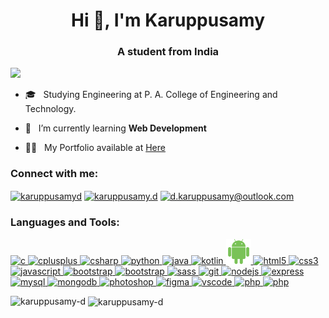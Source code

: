 <h1 align="center">Hi 👋, I'm Karuppusamy</h1>
<h3 align="center">A student from India</h3>

<p align="left"> <img src="https://komarev.com/ghpvc/?username=karuppusamy-d&style=flat-square" /> </p>

-   🎓 &nbsp; Studying Engineering at P. A. College of Engineering and Technology.

-   🌱 &nbsp; I’m currently learning **Web Development**

-   👨‍💻 &nbsp; My Portfolio available at [Here](https://karuppusamy.me/)

<p align="left">
<h3 align="left">Connect with me:</h3>
<a href="https://linkedin.com/in/karuppusamyd" target="blank"><img align="center" src="https://cdn.jsdelivr.net/npm/simple-icons@3.0.1/icons/linkedin.svg" alt="karuppusamyd" height="30" width="40" /></a>
<a href="https://instagram.com/karuppusamy.d" target="blank"><img align="center" src="https://cdn.jsdelivr.net/npm/simple-icons@3.0.1/icons/instagram.svg" alt="karuppusamy.d" height="30" width="40" /></a>
<a href="mailto:d.karuppusamy@outlook.com" target="blank"><img align="center" src="https://cdn.jsdelivr.net/npm/simple-icons@3.10.0/icons/gmail.svg" alt="d.karuppusamy@outlook.com" height="30" width="40" /></a>
</p>

<h3 align="left">Languages and Tools:</h3>
<p align="left">

<a href="https://www.cprogramming.com/" target="_blank"> <img src="https://devicons.github.io/devicon/devicon.git/icons/c/c-original.svg" alt="c" width="40" height="40"/> </a>
<a href="https://www.w3schools.com/cpp/" target="_blank"> <img src="https://devicons.github.io/devicon/devicon.git/icons/cplusplus/cplusplus-original.svg" alt="cplusplus" width="40" height="40"/> </a>
<a href="https://www.w3schools.com/cs/" target="_blank"> <img src="https://devicons.github.io/devicon/devicon.git/icons/csharp/csharp-original.svg" alt="csharp" width="40" height="40"/> </a>
<a href="https://www.python.org" target="_blank"> <img src="https://devicons.github.io/devicon/devicon.git/icons/python/python-original.svg" alt="python" width="40" height="40"/> </a>
<a href="https://www.java.com" target="_blank"> <img src="https://devicons.github.io/devicon/devicon.git/icons/java/java-original-wordmark.svg" alt="java" width="40" height="40"/> </a>
<a href="https://kotlinlang.org" target="_blank"> <img src="https://www.vectorlogo.zone/logos/kotlinlang/kotlinlang-icon.svg" alt="kotlin" width="40" height="40"/> </a>
<a href="https://developer.android.com" target="_blank"> <img src="https://raw.githubusercontent.com/github/explore/80688e429a7d4ef2fca1e82350fe8e3517d3494d/topics/android/android.png" alt="android" width="40" height="40"/> </a>
<a href="https://www.w3.org/html/" target="_blank"> <img src="https://devicons.github.io/devicon/devicon.git/icons/html5/html5-original-wordmark.svg" alt="html5" width="40" height="40"/> </a>
<a href="https://www.w3schools.com/css/" target="_blank"> <img src="https://devicons.github.io/devicon/devicon.git/icons/css3/css3-original-wordmark.svg" alt="css3" width="40" height="40"/> </a>
<a href="https://developer.mozilla.org/en-US/docs/Web/JavaScript" target="_blank"> <img src="https://devicons.github.io/devicon/devicon.git/icons/javascript/javascript-original.svg" alt="javascript" width="40" height="40"/> </a>
<a href="https://getbootstrap.com" target="_blank"> <img src="https://devicons.github.io/devicon/devicon.git/icons/bootstrap/bootstrap-plain.svg" alt="bootstrap" width="40" height="40"/> </a>
<a href="https://jquery.com/" target="_blank"> <img src="https://devicons.github.io/devicon/devicon.git/icons/jquery/jquery-plain-wordmark.svg" alt="bootstrap" width="40" height="40"/> </a>
<a href="https://sass-lang.com" target="_blank"> <img src="https://devicons.github.io/devicon/devicon.git/icons/sass/sass-original.svg" alt="sass" width="40" height="40"/> </a>
<a href="https://git-scm.com/" target="_blank"> <img src="https://www.vectorlogo.zone/logos/git-scm/git-scm-icon.svg" alt="git" width="40" height="40"/> </a>
<a href="https://nodejs.org" target="_blank"> <img src="https://devicons.github.io/devicon/devicon.git/icons/nodejs/nodejs-original-wordmark.svg" alt="nodejs" width="40" height="40"/> </a>
<a href="https://expressjs.com" target="_blank"> <img src="https://devicons.github.io/devicon/devicon.git/icons/express/express-original-wordmark.svg" alt="express" width="40" height="40"/> </a>
<a href="https://www.mysql.com/" target="_blank"> <img src="https://devicons.github.io/devicon/devicon.git/icons/mysql/mysql-original-wordmark.svg" alt="mysql" width="40" height="40"/> </a>
<a href="https://www.mongodb.com/" target="_blank"> <img src="https://devicons.github.io/devicon/devicon.git/icons/mongodb/mongodb-original-wordmark.svg" alt="mongodb" width="40" height="40"/> </a>
<a href="https://www.photoshop.com/en" target="_blank"> <img src="https://devicons.github.io/devicon/devicon.git/icons/photoshop/photoshop-plain.svg" alt="photoshop" width="40" height="40"/> </a>
<a href="https://www.figma.com/" target="_blank"> <img src="https://www.vectorlogo.zone/logos/figma/figma-icon.svg" alt="figma" width="40" height="40"/> </a>
<a href="https://code.visualstudio.com/" target="_blank"> <img src="https://img.icons8.com/fluent/48/000000/visual-studio-code-2019.png" alt="vscode" width="40" height="40"/> </a>
<a href="https://www.php.net/" target="_blank"> <img src="https://devicons.github.io/devicon/devicon.git/icons/php/php-plain.svg" alt="php" width="40" height="40"/> </a>
<a href="https://wordpress.org/" target="_blank"> <img src="https://devicons.github.io/devicon/devicon.git/icons/wordpress/wordpress-plain-wordmark.svg" alt="php" width="40" height="40"/> </a>

 </p>

<p><img align="left" src="https://github-readme-stats.vercel.app/api/top-langs/?username=karuppusamy-d&layout=compact" alt="karuppusamy-d" /></p>

<p>&nbsp;<img align="center" src="https://github-readme-stats.vercel.app/api?username=karuppusamy-d&show_icons=true" alt="karuppusamy-d" /></p>

